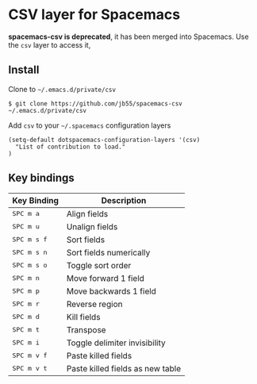 
# CSV layer for Spacemacs

**spacemacs-csv is deprecated**, it has been merged into Spacemacs. Use the `csv` layer to access it,

## Install

Clone to `~/.emacs.d/private/csv`

    $ git clone https://github.com/jb55/spacemacs-csv ~/.emacs.d/private/csv

Add `csv` to your `~/.spacemacs` configuration layers

```elisp
(setq-default dotspacemacs-configuration-layers '(csv)
  "List of contribution to load."
)
```

## Key bindings

| Key Binding          | Description                      |
|----------------------|----------------------------------|
| <kbd>SPC m a</kbd>   | Align fields                     |
| <kbd>SPC m u</kbd>   | Unalign fields                   |
| <kbd>SPC m s f</kbd> | Sort fields                      |
| <kbd>SPC m s n</kbd> | Sort fields numerically          |
| <kbd>SPC m s o</kbd> | Toggle sort order                |
| <kbd>SPC m n</kbd>   | Move forward 1 field             |
| <kbd>SPC m p</kbd>   | Move backwards 1 field           |
| <kbd>SPC m r</kbd>   | Reverse region                   |
| <kbd>SPC m d</kbd>   | Kill fields                      |
| <kbd>SPC m t</kbd>   | Transpose                        |
| <kbd>SPC m i</kbd>   | Toggle delimiter invisibility    |
| <kbd>SPC m v f</kbd> | Paste killed fields              |
| <kbd>SPC m v t</kbd> | Paste killed fields as new table |
